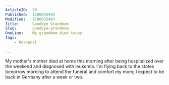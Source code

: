 ```yaml
---
ArticleID:  78
Published:  1186035403
Modified:   1186035403
Title:      Goodbye Grandmom
Slug:       goodbye-grandmom
OneLine:    My grandmom died today.
Tags:       
    - Personal

...
```

My mother's mother died at home this morning after being hospitalized over the weekend and diagnosed with leukemia.  I'm flying back to the states tomorrow morning to attend the funeral and comfort my mom; I expect to be back in Germany after a week or two.